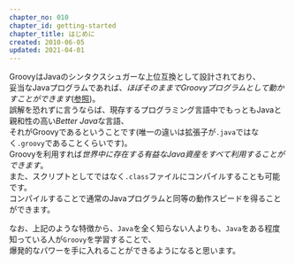 ```yaml
---
chapter_no: 010
chapter_id: getting-started
chapter_title: はじめに
created: 2010-06-05
updated: 2021-04-01
---
```

GroovyはJavaのシンタクスシュガーな上位互換として設計されており、  
妥当なJavaプログラムであれば、*ほぼそのままでGroovyプログラムとして動かすことができます*([参照](https://npnl.hatenablog.jp/entry/20110212/1297522544))。  
誤解を恐れずに言うならば、現存するプログラミング言語中でもっともJavaと親和性の高い*Better Java*な言語、  
それがGroovyであるということです(唯一の違いは拡張子が`.java`ではなく`.groovy`であることくらいです)。  
Groovyを利用すれば*世界中に存在する有益なJava資産をすべて利用することができます*。  
また、スクリプトとしてではなく`.class`ファイルにコンパイルすることも可能です。  
コンパイルすることで通常のJavaプログラムと同等の動作スピードを得ることができます。

なお、上記のような特徴から、`Java`を全く知らない人よりも、`Java`をある程度知っている人が`Groovy`を学習することで、  
爆発的なパワーを手に入れることができるようになると思います。